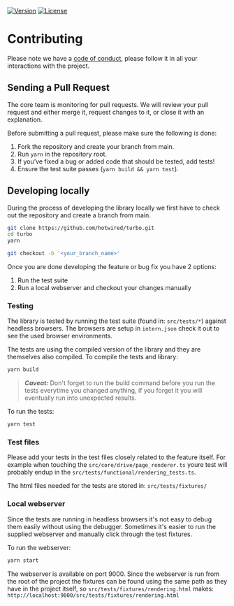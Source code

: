[![Version](https://img.shields.io/npm/v/@hotwired/turbo)](https://www.npmjs.com/package/@hotwired/turbo)
[![License](https://img.shields.io/github/license/hotwired/turbo)](https://github.com/hotwired/turbo)

# Contributing

Please note we have a [code of conduct](https://github.com/hotwired/turbo/blob/main/CODE_OF_CONDUCT.md), please follow it in all your interactions with the project.

## Sending a Pull Request
The core team is monitoring for pull requests. We will review your pull request and either merge it, request changes to it, or close it with an explanation.

Before submitting a pull request, please make sure the following is done:

1. Fork the repository and create your branch from main.
2. Run `yarn` in the repository root.
3. If you’ve fixed a bug or added code that should be tested, add tests!
4. Ensure the test suite passes (`yarn build && yarn test`).

## Developing locally

During the process of developing the library locally we first have to check out the repository and create a branch from main.

```bash
git clone https://github.com/hotwired/turbo.git
cd turbo
yarn
```

```bash
git checkout -b '<your_branch_name>'
```

Once you are done developing the feature or bug fix you have 2 options:
1. Run the test suite
2. Run a local webserver and checkout your changes manually

### Testing
The library is tested by running the test suite (found in: `src/tests/*`) against headless browsers. The browsers are setup in `intern.json` check it out to see the used browser environments.

The tests are using the compiled version of the library and they are themselves also compiled. To compile the tests and library:

```bash
yarn build
```

> **_Caveat:_**  Don't forget to run the build command before you run the tests everytime you changed anything, if you forget it you will eventually run into unexpected results.

To run the tests:

```bash
yarn test
```

### Test files
Please add your tests in the test files closely related to the feature itself. For example when touching the `src/core/drive/page_renderer.ts` youre test will probably endup in the `src/tests/functional/rendering_tests.ts`.

The html files needed for the tests are stored in: `src/tests/fixtures/`

### Local webserver
Since the tests are running in headless browsers it's not easy to debug them easily without using the debugger. Sometimes it's easier to run the supplied webserver and manually click through the test fixtures.

To run the webserver:

```bash
yarn start
```

The webserver is available on port 9000. Since the webserver is run from the root of the project the fixtures can be found using the same path as they have in the project itself, so `src/tests/fixtures/rendering.html` makes: `http://localhost:9000/src/tests/fixtures/rendering.html`